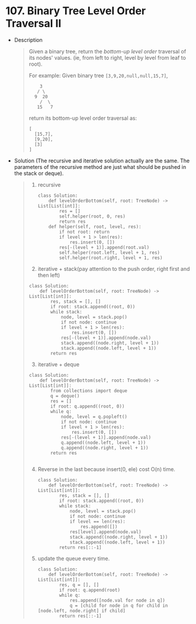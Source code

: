 # 107. Binary Tree Level Order Traversal II

- Description

  > Given a binary tree, return the *bottom-up level order* traversal of its nodes' values. (ie, from left to right, level by level from leaf to root).
  >
  > For example:
  > Given binary tree `[3,9,20,null,null,15,7]`,
  >
  > ```
  >     3
  >    / \
  >   9  20
  >     /  \
  >    15   7
  > ```
  >
  > 
  >
  > return its bottom-up level order traversal as:
  >
  > ```
  > [
  >   [15,7],
  >   [9,20],
  >   [3]
  > ]
  > ```

- Solution (The recursive and iterative solution actually are the same. The parameters of the recursive method are just what should be pushed in the stack or deque).

  > 1. recursive
  >
  >    ```python3
  >    class Solution:
  >        def levelOrderBottom(self, root: TreeNode) -> List[List[int]]:
  >            res = []
  >            self.helper(root, 0, res)
  >            return res
  >        def helper(self, root, level, res):
  >            if not root: return
  >            if level + 1 > len(res):
  >                res.insert(0, [])
  >            res[-(level + 1)].append(root.val)
  >            self.helper(root.left, level + 1, res)
  >            self.helper(root.right, level + 1, res)
  >    ```
  >
  > 2.  iterative + stack(pay attention to the push order, right first and then left)
  >
  >    ```python3
  >    class Solution:
  >        def levelOrderBottom(self, root: TreeNode) -> List[List[int]]:
  >            res, stack = [], []
  >            if root: stack.append((root, 0))
  >            while stack:
  >                node, level = stack.pop()
  >                if not node: continue
  >                if level + 1 > len(res):
  >                    res.insert(0, [])
  >                res[-(level + 1)].append(node.val)
  >                stack.append((node.right, level + 1))
  >                stack.append((node.left, level + 1))
  >            return res
  >    ```
  >
  > 3.  iterative + deque
  >
  >    ```
  >    class Solution:
  >        def levelOrderBottom(self, root: TreeNode) -> List[List[int]]:
  >            from collections import deque
  >            q = deque()
  >            res = []
  >            if root: q.append((root, 0))
  >            while q:
  >                node, level = q.popleft()
  >                if not node: continue
  >                if level + 1 > len(res):
  >                    res.insert(0, [])
  >                res[-(level + 1)].append(node.val)
  >                q.append((node.left, level + 1))
  >                q.append((node.right, level + 1))
  >            return res
  >            
  >    ```
  >
  > 4. Reverse in the last because insert(0, ele) cost O(n) time.
  >
  >    ```python3
  >    class Solution:
  >        def levelOrderBottom(self, root: TreeNode) -> List[List[int]]:
  >            res, stack = [], []
  >            if root: stack.append((root, 0))
  >            while stack:
  >                node, level = stack.pop()
  >                if not node: continue
  >                if level == len(res):
  >                    res.append([])
  >                res[level].append(node.val)
  >                stack.append((node.right, level + 1))
  >                stack.append((node.left, level + 1))
  >            return res[::-1]
  >    ```
  >
  > 5. update the queue every time.
  >
  >    ```python3
  >    class Solution:
  >        def levelOrderBottom(self, root: TreeNode) -> List[List[int]]:
  >            res, q = [], []
  >            if root: q.append(root)
  >            while q:
  >                res.append([node.val for node in q])
  >                q = [child for node in q for child in [node.left, node.right] if child]
  >            return res[::-1]
  >    ```
